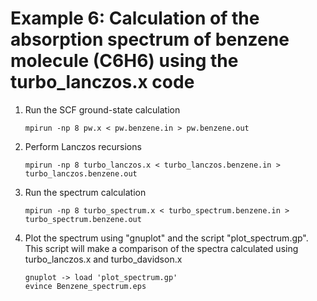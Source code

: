 # Example 6: Calculation of the absorption spectrum of benzene molecule (C6H6) using the turbo_lanczos.x code

 1. Run the SCF ground-state calculation

    ```
    mpirun -np 8 pw.x < pw.benzene.in > pw.benzene.out
    ```

 2. Perform Lanczos recursions 

    ```
    mpirun -np 8 turbo_lanczos.x < turbo_lanczos.benzene.in > turbo_lanczos.benzene.out
    ```

 3. Run the spectrum calculation

    ```
    mpirun -np 8 turbo_spectrum.x < turbo_spectrum.benzene.in > turbo_spectrum.benzene.out
    ```

 4. Plot the spectrum using "gnuplot" and the script "plot_spectrum.gp". 
    This script will make a comparison of the spectra
    calculated using turbo_lanczos.x and turbo_davidson.x

    ```
    gnuplot -> load 'plot_spectrum.gp'
    evince Benzene_spectrum.eps
    ```
